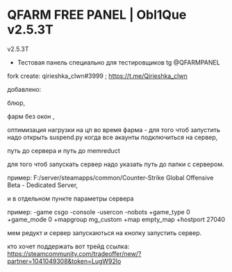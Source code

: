 # QFARM FREE PANEL | Obl1Que v2.5.3T
v2.5.3T

- Тестовая панель специально для тестировщиков tg @QFARMPANEL

fork create: qirieshka_clwn#3999 ; https://t.me/Qirieshka_clwn

добавлено:

блюр,

фарм без окон ,

оптимизация нагрузки на цп во время фарма - для того чтоб запустить надо открыть suspend.py когда все акаунты подключиться на сервер,

путь до сервера и путь до memreduct

для того чтоб запускать сервер надо указать путь до папки с сервером.

пример: F:/server/steamapps/common/Counter-Strike Global Offensive Beta - Dedicated Server,

и в отдельном пункте параметры сервера

пример: -game csgo -console -usercon -nobots +game_type 0 +game_mode 0 +mapgroup mg_custom +map empty_map +hostport 27040

мем редукт и сервер запускаються на кнопку запустить сервер.

кто хочет поддержать вот трейд ссылка: https://steamcommunity.com/tradeoffer/new/?partner=1041049308&token=LugW92lo
